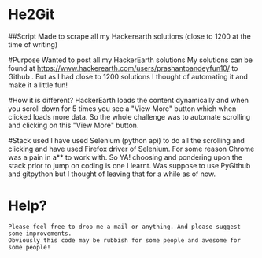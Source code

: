 # He2Git


##Script Made to scrape all my Hackerearth solutions (close to 1200 at the time of writing)

#Purpose
       Wanted to post all my HackerEarth solutions
       My solutions can be found at https://www.hackerearth.com/users/prashantpandeyfun10/
       to Github . But as I had close to 1200 solutions I thought of automating it and make it a little fun!

#How it is different?
    HackerEarth loads the content dynamically and when you scroll down for 5 times 
    you see a "View More" button which
    when clicked loads more data. So the whole challenge was to automate scrolling 
    and clicking on this "View More"
    button.
    
#Stack used
    I have used Selenium (python api) to do all the scrolling and clicking and have 
    used Firefox driver of Selenium.
    For some reason Chrome was a pain in a** to work with. So YA! choosing and pondering 
    upon the stack prior to jump on coding is one I learnt.
    Was suppose to use PyGithub and gitpython
    but I thought of leaving that for a while as of now.
    
# Help?
    Please feel free to drop me a mail or anything. And please suggest some improvements. 
    Obviously this code may be rubbish for some people and awesome for some people!
